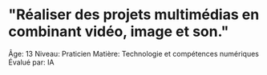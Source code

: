 # "Réaliser des projets multimédias en combinant vidéo, image et son."

Âge: 13
Niveau: Praticien
Matière: Technologie et compétences numériques
Évalué par: IA